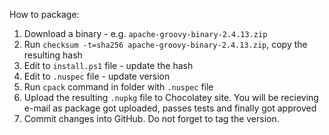 How to package:

1. Download a binary - e.g. `apache-groovy-binary-2.4.13.zip`
1. Run `checksum -t=sha256 apache-groovy-binary-2.4.13.zip`, copy the resulting hash
1. Edit to `install.ps1` file - update the hash
1. Edit to `.nuspec` file - update version
1. Run `cpack` command in folder with `.nuspec` file
1. Upload the resulting `.nupkg` file to Chocolatey site. You will be recieving e-mail as package got uploaded, passes tests and finally got approved
1. Commit changes into GitHub. Do not forget to tag the version.